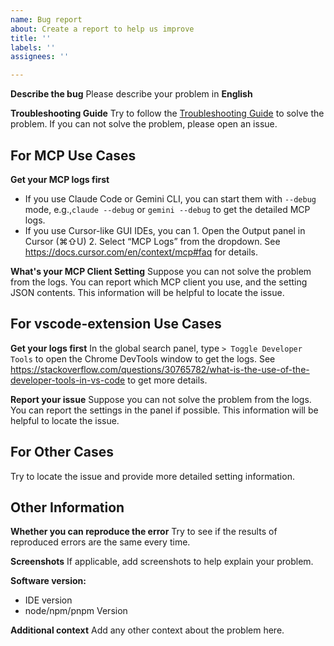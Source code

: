 ```yaml
---
name: Bug report
about: Create a report to help us improve
title: ''
labels: ''
assignees: ''

---
```


**Describe the bug**
Please describe your problem in **English**

**Troubleshooting Guide**
Try to follow the [Troubleshooting Guide](https://github.com/zilliztech/claude-context/blob/main/docs/troubleshooting/troubleshooting-guide.md) to solve the problem. If you can not solve the problem, please open an issue.

## For MCP Use Cases
**Get your MCP logs first**
- If you use Claude Code or Gemini CLI, you can start them with `--debug` mode, e.g.,`claude --debug` or `gemini --debug` to get the detailed MCP logs.
- If you use Cursor-like GUI IDEs, you can 1. Open the Output panel in Cursor (⌘⇧U) 2. Select “MCP Logs” from the dropdown. See https://docs.cursor.com/en/context/mcp#faq for details.

**What's your MCP Client Setting**
Suppose you can not solve the problem from the logs. You can report which MCP client you use, and the setting JSON contents. This information will be helpful to locate the issue.

## For vscode-extension Use Cases
**Get your logs first**
In the global search panel, type `> Toggle Developer Tools` to open the Chrome DevTools window to get the logs. See https://stackoverflow.com/questions/30765782/what-is-the-use-of-the-developer-tools-in-vs-code to get more details.

**Report your issue**
Suppose you can not solve the problem from the logs. You can report the settings in the panel if possible. This information will be helpful to locate the issue.

## For Other Cases
Try to locate the issue and provide more detailed setting information.

## Other Information

**Whether you can reproduce the error**
Try to see if the results of reproduced errors are the same every time.

**Screenshots**
If applicable, add screenshots to help explain your problem.

**Software version:**
 - IDE version
 - node/npm/pnpm Version
 
**Additional context**
Add any other context about the problem here.
